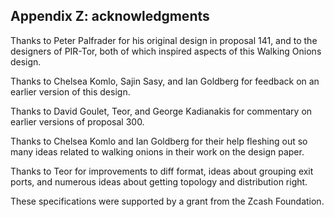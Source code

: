
<!-- Section A.10 --> <a id='SA.10'></a>
## Appendix Z: acknowledgments

Thanks to Peter Palfrader for his original design in proposal 141,
and to the designers of PIR-Tor, both of which inspired aspects of
this Walking Onions design.

Thanks to Chelsea Komlo, Sajin Sasy, and Ian Goldberg for feedback on
an earlier version of this design.

Thanks to David Goulet, Teor, and George Kadianakis for commentary on
earlier versions of proposal 300.

Thanks to Chelsea Komlo and Ian Goldberg for their help fleshing out
so many ideas related to walking onions in their work on the design
paper.

Thanks to Teor for improvements to diff format, ideas about grouping
exit ports, and numerous ideas about getting topology and
distribution right.

These specifications were supported by a grant from the Zcash
Foundation.

